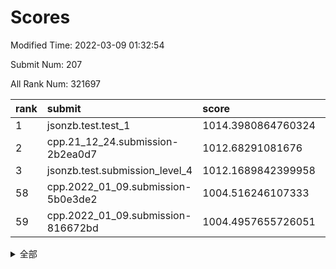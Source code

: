 # Scores

Modified Time: 2022-03-09 01:32:54

Submit Num: 207

All Rank Num: 321697

| rank |               submit               |       score        |       sigma        | pk_num |
| :--- | :--------------------------------- | :----------------- | :----------------- | :----- |
| 1    | jsonzb.test.test_1                 | 1014.3980864760324 | 0.8008522680486276 | 6219   |
| 2    | cpp.21_12_24.submission-2b2ea0d7   | 1012.68291081676   | 0.7928737470516116 | 6216   |
| 3    | jsonzb.test.submission_level_4     | 1012.1689842399958 | 0.8141533232567647 | 6222   |
| 58   | cpp.2022_01_09.submission-5b0e3de2 | 1004.516246107333  | 0.7188631617302013 | 6218   |
| 59   | cpp.2022_01_09.submission-816672bd | 1004.4957655726051 | 0.7240495633289524 | 6220   |


<details>
<summary>全部</summary>

| rank |                 submit                 |       score        |       sigma        | pk_num |
| :--- | :------------------------------------- | :----------------- | :----------------- | :----- |
| 1    | jsonzb.test.test_1                     | 1014.3980864760324 | 0.8008522680486276 | 6219   |
| 2    | cpp.21_12_24.submission-2b2ea0d7       | 1012.68291081676   | 0.7928737470516116 | 6216   |
| 3    | jsonzb.test.submission_level_4         | 1012.1689842399958 | 0.8141533232567647 | 6222   |
| 4    | gobigger.level_3.submission_level_3_17 | 1011.5422461740912 | 0.7673938424668967 | 6217   |
| 5    | gobigger.level_3.submission_level_3_18 | 1011.5298208968702 | 0.7742130682110885 | 6218   |
| 6    | gobigger.level_3.submission_level_3_45 | 1011.366576319083  | 0.7797058093081358 | 6214   |
| 7    | gobigger.level_3.submission_level_3_5  | 1011.2946020697983 | 0.7825702533002085 | 6217   |
| 8    | gobigger.level_3.submission_level_3_10 | 1010.8116244433172 | 0.7664026519041978 | 6218   |
| 9    | gobigger.level_3.submission_level_3_1  | 1010.742666679981  | 0.7635686133259534 | 6216   |
| 10   | gobigger.level_3.submission_level_3_26 | 1010.6335436928453 | 0.77856750420445   | 6223   |
| 11   | gobigger.level_3.submission_level_3_33 | 1010.5629402076091 | 0.7462193796810593 | 6214   |
| 12   | gobigger.level_3.submission_level_3_4  | 1010.4204520217254 | 0.7652836562213968 | 6218   |
| 13   | gobigger.level_3.submission_level_3_8  | 1010.4189668595693 | 0.7494000996759649 | 6212   |
| 14   | gobigger.level_3.submission_level_3_20 | 1010.3831188169742 | 0.7846720621854973 | 6214   |
| 15   | gobigger.level_3.submission_level_3_6  | 1010.3075793588863 | 0.7756804273210635 | 6219   |
| 16   | gobigger.level_3.submission_level_3_19 | 1010.306859372662  | 0.7667347434071845 | 6221   |
| 17   | gobigger.level_3.submission_level_3_46 | 1010.2614460153519 | 0.7511568158833909 | 6217   |
| 18   | gobigger.level_3.submission_level_3_30 | 1010.2180123079404 | 0.7661365368776341 | 6218   |
| 19   | gobigger.level_3.submission_level_3_11 | 1010.150944268794  | 0.7547315909182624 | 6216   |
| 20   | gobigger.level_3.submission_level_3_39 | 1010.1145977139872 | 0.7588082253562172 | 6215   |
| 21   | gobigger.level_3.submission_level_3_37 | 1010.1061859521222 | 0.7441388545157261 | 6216   |
| 22   | gobigger.level_3.submission_level_3_48 | 1010.1060313251618 | 0.7609562684572925 | 6215   |
| 23   | gobigger.level_3.submission_level_3_21 | 1010.0729614956039 | 0.7546821866949854 | 6216   |
| 24   | gobigger.level_3.submission_level_3_41 | 1010.0581615178625 | 0.7696893262372645 | 6219   |
| 25   | gobigger.level_3.submission_level_3_2  | 1010.0381106297926 | 0.75834464504852   | 6217   |
| 26   | gobigger.level_3.submission_level_3_43 | 1010.0036535939129 | 0.7589808031822043 | 6216   |
| 27   | gobigger.level_3.submission_level_3_38 | 1009.9093463870249 | 0.7684517021652139 | 6211   |
| 28   | gobigger.level_3.submission_level_3_31 | 1009.8721811218942 | 0.7663589520806782 | 6216   |
| 29   | gobigger.level_3.submission_level_3_23 | 1009.8294811014143 | 0.7499305779216822 | 6212   |
| 30   | gobigger.level_3.submission_level_3_44 | 1009.7967635785897 | 0.7442312082203707 | 6215   |
| 31   | gobigger.level_3.submission_level_3_3  | 1009.7210316046726 | 0.7728206409287404 | 6221   |
| 32   | gobigger.level_3.submission_level_3_47 | 1009.6813716487477 | 0.7478073695059879 | 6213   |
| 33   | gobigger.level_3.submission_level_3_25 | 1009.6806562028651 | 0.7438458327727692 | 6218   |
| 34   | gobigger.level_3.submission_level_3_9  | 1009.6487455236314 | 0.7483825148087506 | 6217   |
| 35   | gobigger.level_3.submission_level_3_14 | 1009.6385221222595 | 0.7495952521506413 | 6216   |
| 36   | gobigger.level_3.submission_level_3_22 | 1009.6109905993604 | 0.7608140862709925 | 6209   |
| 37   | gobigger.level_3.submission_level_3_35 | 1009.5694572726485 | 0.7486064487447186 | 6217   |
| 38   | gobigger.level_3.submission_level_3_34 | 1009.5271234726913 | 0.7536052558820411 | 6212   |
| 39   | gobigger.level_3.submission_level_3_49 | 1009.4982676557988 | 0.7442442632363814 | 6213   |
| 40   | gobigger.level_3.submission_level_3_15 | 1009.4136277928321 | 0.7655776836858276 | 6214   |
| 41   | gobigger.level_3.submission_level_3_28 | 1009.3967274341716 | 0.7770243541314096 | 6219   |
| 42   | gobigger.level_3.submission_level_3_40 | 1009.3810520726249 | 0.7545669318628317 | 6213   |
| 43   | gobigger.level_3.submission_level_3_13 | 1009.3403593857    | 0.7627379712553422 | 6221   |
| 44   | gobigger.level_3.submission_level_3_27 | 1009.3221097976125 | 0.7291871660488541 | 6214   |
| 45   | gobigger.level_3.submission_level_3_24 | 1009.2888862560484 | 0.7560234829565176 | 6216   |
| 46   | gobigger.level_3.submission_level_3_0  | 1009.2709847758846 | 0.7470433309086606 | 6217   |
| 47   | gobigger.level_3.submission_level_3_7  | 1009.2699426746182 | 0.7443929320544486 | 6212   |
| 48   | gobigger.level_3.submission_level_3_12 | 1009.1992437424698 | 0.7443226808559348 | 6212   |
| 49   | gobigger.level_3.submission_level_3_29 | 1008.8005010119105 | 0.7433456985002777 | 6220   |
| 50   | gobigger.level_3.submission_level_3_32 | 1008.6437572700532 | 0.7540228921533022 | 6211   |
| 51   | gobigger.level_3.submission_level_3_42 | 1008.5495917667846 | 0.774574923448831  | 6218   |
| 52   | gobigger.level_3.submission_level_3_36 | 1008.5228809406323 | 0.75344033305138   | 6211   |
| 53   | gobigger.level_3.submission_level_3_16 | 1008.137886600979  | 0.7357160071753972 | 6213   |
| 54   | gobigger.level_1.submission_level_1_38 | 1004.9818910145898 | 0.7058154492866475 | 6214   |
| 55   | gobigger.level_1.submission_level_1_46 | 1004.6780087399625 | 0.724100749745226  | 6214   |
| 56   | gobigger.level_1.submission_level_1_17 | 1004.6727921305984 | 0.7252354259092841 | 6218   |
| 57   | gobigger.level_1.submission_level_1_29 | 1004.5265300365281 | 0.7218878302735883 | 6218   |
| 58   | cpp.2022_01_09.submission-5b0e3de2     | 1004.516246107333  | 0.7188631617302013 | 6218   |
| 59   | cpp.2022_01_09.submission-816672bd     | 1004.4957655726051 | 0.7240495633289524 | 6220   |
| 60   | gobigger.level_1.submission_level_1_33 | 1004.4903689610455 | 0.7169355843903876 | 6222   |
| 61   | gobigger.level_1.submission_level_1_4  | 1004.4542396611569 | 0.7176319238698331 | 6212   |
| 62   | gobigger.level_1.submission_level_1_37 | 1004.4215101843749 | 0.7220686930764076 | 6217   |
| 63   | gobigger.level_1.submission_level_1_31 | 1004.4030266896854 | 0.7170291177699891 | 6217   |
| 64   | gobigger.level_1.submission_level_1_3  | 1004.3252771141086 | 0.7191675835302294 | 6217   |
| 65   | gobigger.level_1.submission_level_1_5  | 1004.1908789622928 | 0.725786687791469  | 6215   |
| 66   | gobigger.level_1.submission_level_1_18 | 1004.1357748519215 | 0.7124760012498803 | 6217   |
| 67   | gobigger.level_1.submission_level_1_24 | 1004.0815929122015 | 0.7252218114211807 | 6208   |
| 68   | gobigger.level_1.submission_level_1_36 | 1003.8346209086543 | 0.7252041787450597 | 6212   |
| 69   | gobigger.level_1.submission_level_1_14 | 1003.813605752469  | 0.7230549569222109 | 6216   |
| 70   | gobigger.level_1.submission_level_1_19 | 1003.7798335265571 | 0.7130677328871952 | 6217   |
| 71   | gobigger.level_1.submission_level_1_32 | 1003.6484360581642 | 0.7162067155615194 | 6213   |
| 72   | gobigger.level_1.submission_level_1_49 | 1003.6206321819894 | 0.7166376255024229 | 6216   |
| 73   | gobigger.level_1.submission_level_1_21 | 1003.6131122641528 | 0.7072233938110901 | 6216   |
| 74   | gobigger.level_1.submission_level_1_11 | 1003.6050972602992 | 0.7308896049772503 | 6219   |
| 75   | gobigger.level_1.submission_level_1_47 | 1003.5408603850134 | 0.717924270331654  | 6216   |
| 76   | gobigger.level_1.submission_level_1_39 | 1003.507580346075  | 0.715168191665205  | 6221   |
| 77   | gobigger.level_1.submission_level_1_22 | 1003.4917869067452 | 0.7198985147834022 | 6216   |
| 78   | gobigger.level_1.submission_level_1_7  | 1003.4780192997944 | 0.7284135699656772 | 6221   |
| 79   | gobigger.level_1.submission_level_1_6  | 1003.4226720789176 | 0.7153016616811503 | 6214   |
| 80   | gobigger.level_1.submission_level_1_40 | 1003.4158043491387 | 0.7151561994455262 | 6213   |
| 81   | gobigger.level_1.submission_level_1_43 | 1003.2639152261977 | 0.7171679959623611 | 6216   |
| 82   | gobigger.level_1.submission_level_1_13 | 1003.2251001033885 | 0.7208918157789432 | 6213   |
| 83   | gobigger.level_1.submission_level_1_42 | 1003.2005738068061 | 0.7119160669647806 | 6216   |
| 84   | gobigger.level_1.submission_level_1_16 | 1003.1120678181788 | 0.723696492625463  | 6213   |
| 85   | gobigger.level_1.submission_level_1_9  | 1003.0857884228003 | 0.7085065640179703 | 6217   |
| 86   | gobigger.level_1.submission_level_1_30 | 1003.026396335566  | 0.7138315541791842 | 6224   |
| 87   | gobigger.level_1.submission_level_1_28 | 1003.0010100507159 | 0.7163304127005184 | 6215   |
| 88   | gobigger.level_1.submission_level_1_8  | 1002.8824254844135 | 0.7097578833653192 | 6210   |
| 89   | gobigger.level_1.submission_level_1_23 | 1002.7751232191761 | 0.7332552713502561 | 6211   |
| 90   | gobigger.level_1.submission_level_1_1  | 1002.7577472968763 | 0.7187036191110688 | 6216   |
| 91   | gobigger.level_1.submission_level_1_34 | 1002.5789049203796 | 0.7139390460989656 | 6212   |
| 92   | gobigger.level_1.submission_level_1_15 | 1002.5778475089222 | 0.7149033453366419 | 6219   |
| 93   | gobigger.level_1.submission_level_1_25 | 1002.5484469451663 | 0.7073983212915024 | 6220   |
| 94   | gobigger.level_1.submission_level_1_35 | 1002.4963631151093 | 0.7059838620161905 | 6218   |
| 95   | gobigger.level_1.submission_level_1_0  | 1002.4680753144286 | 0.714122966861317  | 6221   |
| 96   | gobigger.level_1.submission_level_1_26 | 1002.4589317957531 | 0.7006289134405632 | 6217   |
| 97   | gobigger.level_1.submission_level_1_27 | 1002.4544586088549 | 0.7139199640359483 | 6220   |
| 98   | gobigger.level_1.submission_level_1_12 | 1002.4204167962046 | 0.7003053955958353 | 6218   |
| 99   | gobigger.level_1.submission_level_1_2  | 1002.4112826960429 | 0.711051358714821  | 6212   |
| 100  | gobigger.level_1.submission_level_1_10 | 1002.3899742234712 | 0.7263393062233995 | 6213   |
| 101  | gobigger.level_1.submission_level_1_20 | 1002.2259565819195 | 0.7165116391306401 | 6215   |
| 102  | gobigger.level_1.submission_level_1_45 | 1001.9584162424358 | 0.7116364950001213 | 6218   |
| 103  | gobigger.level_1.submission_level_1_41 | 1001.7287180587126 | 0.7179709930266756 | 6220   |
| 104  | gobigger.level_1.submission_level_1_44 | 1001.6782382833239 | 0.7086627040232985 | 6215   |
| 105  | gobigger.level_1.submission_level_1_48 | 1000.9882850026579 | 0.7040312494009563 | 6216   |
| 106  | gobigger.random.submission_random_21   | 997.1952281177953  | 0.7097378684625675 | 6216   |
| 107  | gobigger.random.submission_random_31   | 997.1271515689242  | 0.7128297689343073 | 6214   |
| 108  | gobigger.random.submission_random_46   | 997.0482609614379  | 0.7003791772006794 | 6218   |
| 109  | gobigger.random.submission_random_25   | 996.9831821229769  | 0.7105600961364195 | 6221   |
| 110  | gobigger.random.submission_random_20   | 996.9528628550811  | 0.7105403473454894 | 6214   |
| 111  | gobigger.random.submission_random_17   | 996.9054771847925  | 0.7148853067618456 | 6220   |
| 112  | gobigger.random.submission_random_37   | 996.9036957888227  | 0.7142439536359138 | 6217   |
| 113  | gobigger.random.submission_random_23   | 996.7709828191396  | 0.6970984990932708 | 6220   |
| 114  | gobigger.random.submission_random_49   | 996.7627870623564  | 0.7135642515902471 | 6213   |
| 115  | gobigger.random.submission_random_48   | 996.6180693772009  | 0.7072768343559713 | 6214   |
| 116  | gobigger.random.submission_random_15   | 996.5972832120955  | 0.7040704964935053 | 6218   |
| 117  | gobigger.random.submission_random_35   | 996.5510158226249  | 0.7199611366801698 | 6218   |
| 118  | gobigger.random.submission_random_5    | 996.5408652912407  | 0.7027697259592959 | 6215   |
| 119  | gobigger.random.submission_random_1    | 996.5176241872603  | 0.7093844510350269 | 6214   |
| 120  | gobigger.random.submission_random_0    | 996.5173222792523  | 0.7008575230627372 | 6217   |
| 121  | gobigger.random.submission_random_29   | 996.3637575586721  | 0.7109873969606749 | 6216   |
| 122  | gobigger.random.submission_random_36   | 996.3391038403671  | 0.7000727302492323 | 6217   |
| 123  | gobigger.random.submission_random_28   | 996.2982019799593  | 0.7113268931244848 | 6217   |
| 124  | gobigger.random.submission_random_11   | 996.2837082521563  | 0.7089151973378711 | 6223   |
| 125  | gobigger.random.submission_random_12   | 996.2502079950423  | 0.7072739022970924 | 6215   |
| 126  | gobigger.random.submission_random_39   | 996.226247693937   | 0.7039649526094468 | 6214   |
| 127  | gobigger.random.submission_random_6    | 996.176802880767   | 0.7263500634974535 | 6214   |
| 128  | gobigger.random.submission_random_26   | 996.0521599679381  | 0.7006032293185666 | 6217   |
| 129  | gobigger.random.submission_random_4    | 996.0161493687096  | 0.7161136742551164 | 6220   |
| 130  | gobigger.random.submission_random_3    | 995.9612943286485  | 0.6999007883856297 | 6216   |
| 131  | gobigger.random.submission_random_10   | 995.9290793130411  | 0.6992137512827423 | 6217   |
| 132  | gobigger.random.submission_random_13   | 995.8983893755379  | 0.716024663456284  | 6209   |
| 133  | gobigger.random.submission_random_42   | 995.8858159133529  | 0.7225660972565273 | 6217   |
| 134  | gobigger.random.submission_random_27   | 995.8333693859073  | 0.7097314263722126 | 6219   |
| 135  | gobigger.random.submission_random_40   | 995.8222841914653  | 0.7068850526716228 | 6215   |
| 136  | gobigger.random.submission_random_8    | 995.695822615584   | 0.7047088512631462 | 6217   |
| 137  | gobigger.random.submission_random_45   | 995.6625937093561  | 0.7112057121219493 | 6221   |
| 138  | gobigger.random.submission_random_16   | 995.6567520231093  | 0.7278496308218161 | 6221   |
| 139  | gobigger.random.submission_random_32   | 995.6457197822494  | 0.7043278250441538 | 6217   |
| 140  | gobigger.random.submission_random_7    | 995.6096870790759  | 0.7139584366781115 | 6215   |
| 141  | gobigger.random.submission_random_14   | 995.6082654121519  | 0.7104863079098289 | 6213   |
| 142  | gobigger.random.submission_random_34   | 995.5734896930361  | 0.7169222899966078 | 6221   |
| 143  | gobigger.random.submission_random_44   | 995.5249629096247  | 0.7156986921371113 | 6219   |
| 144  | gobigger.random.submission_random_30   | 995.4028427012356  | 0.7191941005378015 | 6216   |
| 145  | gobigger.random.submission_random_22   | 995.3731140119063  | 0.7125016642119251 | 6215   |
| 146  | gobigger.random.submission_random_19   | 995.2532941445731  | 0.7077677768726697 | 6219   |
| 147  | gobigger.random.submission_random_41   | 995.1981299673577  | 0.7284178712054226 | 6213   |
| 148  | gobigger.random.submission_random_24   | 995.1441758549681  | 0.710370682204695  | 6218   |
| 149  | gobigger.random.submission_random_43   | 995.0568691343715  | 0.7104568740251781 | 6213   |
| 150  | gobigger.random.submission_random_33   | 995.051509603979   | 0.7133744018842098 | 6214   |
| 151  | gobigger.random.submission_random_47   | 995.0234360010768  | 0.7166534061613656 | 6217   |
| 152  | gobigger.random.submission_random_2    | 994.7966382254637  | 0.7248135302493165 | 6220   |
| 153  | gobigger.random.submission_random_18   | 994.7295982654582  | 0.7199024652792851 | 6216   |
| 154  | gobigger.random.submission_random_9    | 994.6523227779195  | 0.7241655213720493 | 6213   |
| 155  | gobigger.random.submission_random_38   | 994.319242465235   | 0.711544937295937  | 6214   |
| 156  | gobigger.level_2.submission_level_2_15 | 993.8757443273996  | 0.7417399153780756 | 6217   |
| 157  | gobigger.level_2.submission_level_2_25 | 993.8045310398512  | 0.7438553042632176 | 6213   |
| 158  | gobigger.level_2.submission_level_2_26 | 993.6991855373391  | 0.7417404532746427 | 6220   |
| 159  | gobigger.level_2.submission_level_2_14 | 993.6322356733119  | 0.7323180500116744 | 6219   |
| 160  | gobigger.level_2.submission_level_2_22 | 993.6299740348061  | 0.7370812800625737 | 6217   |
| 161  | gobigger.level_2.submission_level_2_36 | 993.5935693285377  | 0.7224079462007292 | 6217   |
| 162  | gobigger.level_2.submission_level_2_30 | 993.5019157254773  | 0.7202313482390459 | 6216   |
| 163  | gobigger.level_2.submission_level_2_2  | 993.26795620103    | 0.7302178959366471 | 6213   |
| 164  | gobigger.level_2.submission_level_2_38 | 993.1490829085051  | 0.7189864182119736 | 6217   |
| 165  | gobigger.level_2.submission_level_2_37 | 993.1072649047261  | 0.7343351795179444 | 6218   |
| 166  | gobigger.level_2.submission_level_2_28 | 993.0922763893661  | 0.7403419419284395 | 6219   |
| 167  | gobigger.level_2.submission_level_2_4  | 993.0256506521425  | 0.7331137847670018 | 6216   |
| 168  | gobigger.level_2.submission_level_2_16 | 992.8118461103032  | 0.7374853341127646 | 6214   |
| 169  | gobigger.level_2.submission_level_2_21 | 992.7643052975144  | 0.7281356272100118 | 6216   |
| 170  | gobigger.level_2.submission_level_2_32 | 992.7233706976492  | 0.752517881751682  | 6215   |
| 171  | gobigger.level_2.submission_level_2_46 | 992.6742145616738  | 0.7464846339950589 | 6222   |
| 172  | gobigger.level_2.submission_level_2_20 | 992.6677590228746  | 0.7272356033137543 | 6221   |
| 173  | gobigger.level_2.submission_level_2_31 | 992.6352045105257  | 0.7487888770246177 | 6218   |
| 174  | gobigger.level_2.submission_level_2_40 | 992.6297344785175  | 0.7420671892178935 | 6219   |
| 175  | gobigger.level_2.submission_level_2_10 | 992.4888267148184  | 0.746191515084204  | 6217   |
| 176  | gobigger.level_2.submission_level_2_9  | 992.4838354125794  | 0.7433840838729935 | 6216   |
| 177  | gobigger.level_2.submission_level_2_19 | 992.3076491362239  | 0.744954198314575  | 6216   |
| 178  | gobigger.level_2.submission_level_2_43 | 992.2338957791349  | 0.7497003259365225 | 6218   |
| 179  | gobigger.level_2.submission_level_2_18 | 992.16204359538    | 0.7551011542260694 | 6218   |
| 180  | gobigger.level_2.submission_level_2_42 | 992.1324684662284  | 0.7316757092843346 | 6218   |
| 181  | gobigger.level_2.submission_level_2_49 | 992.0171792118323  | 0.7568675037061522 | 6219   |
| 182  | gobigger.level_2.submission_level_2_13 | 992.0044601454773  | 0.7409935312322331 | 6219   |
| 183  | gobigger.level_2.submission_level_2_12 | 991.951458193457   | 0.7535246962106382 | 6219   |
| 184  | gobigger.level_2.submission_level_2_39 | 991.9028691885677  | 0.7316643670003616 | 6216   |
| 185  | gobigger.level_2.submission_level_2_7  | 991.8087630366094  | 0.7457660084465297 | 6213   |
| 186  | gobigger.level_2.submission_level_2_11 | 991.7938361985231  | 0.7549741791274457 | 6219   |
| 187  | gobigger.level_2.submission_level_2_33 | 991.7877074366886  | 0.7644650112382982 | 6212   |
| 188  | gobigger.level_2.submission_level_2_8  | 991.7125936672899  | 0.7459480662849398 | 6219   |
| 189  | gobigger.level_2.submission_level_2_35 | 991.7096021834784  | 0.7414684426275208 | 6220   |
| 190  | gobigger.level_2.submission_level_2_48 | 991.708485889214   | 0.7595969211717307 | 6220   |
| 191  | gobigger.level_2.submission_level_2_23 | 991.6206168149757  | 0.7486929143344725 | 6215   |
| 192  | gobigger.level_2.submission_level_2_44 | 991.6096181621955  | 0.7462685585207636 | 6214   |
| 193  | gobigger.level_2.submission_level_2_5  | 991.554848082194   | 0.7449566843471508 | 6217   |
| 194  | gobigger.level_2.submission_level_2_41 | 991.4956568265469  | 0.767803372060717  | 6216   |
| 195  | gobigger.level_2.submission_level_2_0  | 991.4727788786726  | 0.7697691986170565 | 6216   |
| 196  | gobigger.level_2.submission_level_2_29 | 991.4338960099213  | 0.7452325322391402 | 6222   |
| 197  | gobigger.level_2.submission_level_2_47 | 991.3426454288325  | 0.7718059328114291 | 6211   |
| 198  | gobigger.level_2.submission_level_2_1  | 991.3085573289588  | 0.7391692163775446 | 6214   |
| 199  | gobigger.level_2.submission_level_2_3  | 991.2741728376969  | 0.7483621811402532 | 6217   |
| 200  | gobigger.level_2.submission_level_2_27 | 991.2568426593365  | 0.7518361147379953 | 6213   |
| 201  | gobigger.level_2.submission_level_2_17 | 991.2039319496981  | 0.748772260542295  | 6214   |
| 202  | gobigger.level_2.submission_level_2_6  | 991.0644916645992  | 0.7655530613133398 | 6218   |
| 203  | gobigger.level_2.submission_level_2_34 | 990.9881309305495  | 0.7399496711742797 | 6218   |
| 204  | gobigger.level_2.submission_level_2_24 | 990.9512251608113  | 0.7583843499849259 | 6213   |
| 205  | gobigger.level_2.submission_level_2_45 | 990.0474581711122  | 0.7778213278345657 | 6216   |
| 206  | gobigger.none.submission_none_0        | 978.7923750715129  | 1.267397998463112  | 6216   |
| 207  | gobigger.none.submission_none_1        | 976.0399781577712  | 1.4171149255855737 | 6222   |

</details>